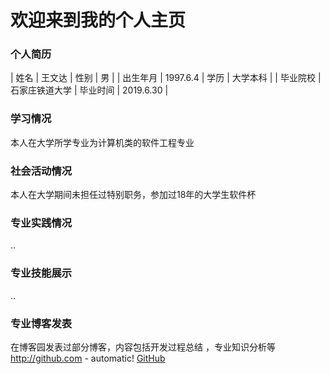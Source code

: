# 欢迎来到我的个人主页


### 个人简历



| 姓名  | 王文达  | 性别  | 男  |
| 出生年月  | 1997.6.4  | 学历  | 大学本科  |
| 毕业院校  | 石家庄铁道大学  | 毕业时间  | 2019.6.30  |


### 学习情况 

  本人在大学所学专业为计算机类的软件工程专业


### 社会活动情况
  本人在大学期间未担任过特别职务，参加过18年的大学生软件杯
### 专业实践情况
  ..
### 专业技能展示
  ..
### 专业博客发表
  在博客园发表过部分博客，内容包括开发过程总结 ，专业知识分析等
  http://github.com - automatic!
[GitHub](http://github.com)



